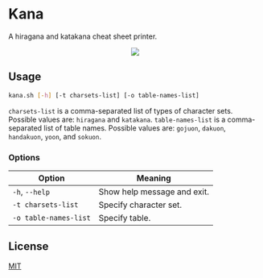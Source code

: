 # Kana

A hiragana and katakana cheat sheet printer.

<p align="center">
  <img src="https://user-images.githubusercontent.com/33803413/125096901-dc15bc80-e0d5-11eb-83e4-2dde440f5fc1.png" />
</p>

## Usage
```sh
kana.sh [-h] [-t charsets-list] [-o table-names-list]
```

`charsets-list` is a comma-separated list of types of character sets. Possible values are: `hiragana` and `katakana`.
`table-names-list` is a comma-separated list of table names. Possible values are: `gojuon`, `dakuon`, `handakuon`, `yoon`, and `sokuon`.

### Options

Option | Meaning |
--- | ---
`-h`, `--help` | Show help message and exit.
`-t charsets-list` | Specify character set.
`-o table-names-list` | Specify table.

## License

[MIT](https://github.com/wadiim/hi/blob/master/LICENSE)
